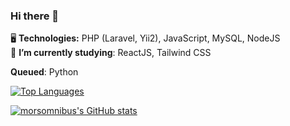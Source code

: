 ### Hi there 👋

:desktop_computer: <strong>Technologies:</strong> PHP (Laravel, Yii2), JavaScript, MySQL, NodeJS
<br>
🌱 <strong>I’m currently studying</strong>: ReactJS, Tailwind CSS
<br>


<strong>Queued</strong>: Python

<!-- :briefcase: <strong>Current Role:</strong> System/Server Administrator <br> 
⚙️ <strong>What I use:</strong> Ubuntu, Visual Studio Code <br>
-->

[![Top Languages](https://git-readme-stats-gcf75x2nk-morsomnibus.vercel.app/api/top-langs/?username=morsomnibus&layout=compact)](https://github.com/anuraghazra/github-readme-stats)
<br>
<!-- [![morsomnibus's wakatime stats](https://github-readme-stats.vercel.app/api/wakatime?username=morsomnibus)](https://github.com/anuraghazra/github-readme-stats)
<br> -->
[![morsomnibus's GitHub stats](https://git-readme-stats-gcf75x2nk-morsomnibus.vercel.app/api?username=morsomnibus&count_private=true&hide=contribs,prs&show_icons=true)](https://github.com/anuraghazra/github-readme-stats)

<!-- Worked at the following projects which is used by the public to avail the services of the Provincial Government of Laguna: <br> -->
<!-- <a target="_blank" href="https://gad.laguna.gov.ph">Province of Laguna - Gender and Developent Focal Point System</a><br> -->
<!-- <a target="_blank" href="https://iskolar.laguna.gov.ph">Scholarship Program of Laguna</a><br> -->
<!-- <a target="_blank" href="https://covid19.laguna.gov.ph">Laguna COVID19 Infection Map</a><br> -->
<!-- and many other in-house projects that is used by the offices/departments. -->
<!--
**morsomnibus/morsomnibus** is a ✨ _special_ ✨ repository because its `README.md` (this file) appears on your GitHub profile.

Here are some ideas to get you started:

- 🔭 I’m currently working on ...
- 🌱 I’m currently learning ...
- 👯 I’m looking to collaborate on ...
- 🤔 I’m looking for help with ...
- 💬 Ask me about ...
- 📫 How to reach me: ...
- 😄 Pronouns: ...
- ⚡ Fun fact: ...
-->
